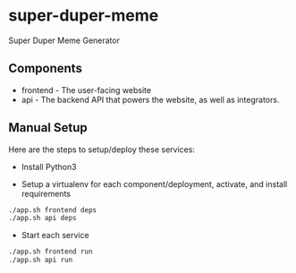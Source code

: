 # super-duper-meme
Super Duper Meme Generator

## Components

* frontend - The user-facing website
* api - The backend API that powers the website, as well as integrators.

## Manual Setup

Here are the steps to setup/deploy these services:

* Install Python3

* Setup a virtualenv for each component/deployment, activate, and install requirements

```bash
./app.sh frontend deps
./app.sh api deps
```

* Start each service

```bash
./app.sh frontend run
./app.sh api run
```